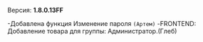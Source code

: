 Версия: **1.8.0.13FF**

-Добавлена функция Изменение пароля `(Артем)`
-FRONTEND: Добавление товара для группы: Администратор.(Глеб)